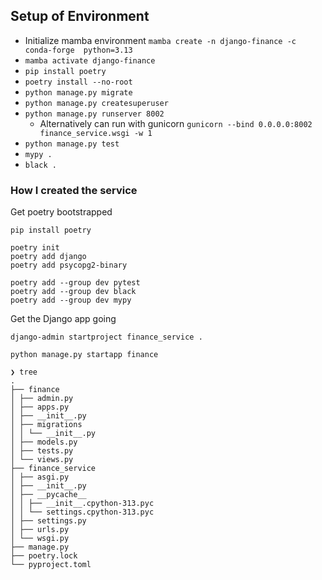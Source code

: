 

## Setup of Environment

* Initialize mamba environment `mamba create -n django-finance -c conda-forge  python=3.13`
* `mamba activate django-finance`
* `pip install poetry`
* `poetry install --no-root`
* `python manage.py migrate`
* `python manage.py createsuperuser`
* `python manage.py runserver 8002`
    *  Alternatively can run with gunicorn `gunicorn --bind 0.0.0.0:8002 finance_service.wsgi -w 1`
* `python manage.py test`
* `mypy .`
* `black .`

### How I created the service

Get poetry bootstrapped

```shell
pip install poetry

poetry init 
poetry add django
poetry add psycopg2-binary

poetry add --group dev pytest
poetry add --group dev black
poetry add --group dev mypy
```

Get the Django app going

```shell
django-admin startproject finance_service .

python manage.py startapp finance

❯ tree
.
├── finance
│ ├── admin.py
│ ├── apps.py
│ ├── __init__.py
│ ├── migrations
│ │ └── __init__.py
│ ├── models.py
│ ├── tests.py
│ └── views.py
├── finance_service
│ ├── asgi.py
│ ├── __init__.py
│ ├── __pycache__
│ │ ├── __init__.cpython-313.pyc
│ │ └── settings.cpython-313.pyc
│ ├── settings.py
│ ├── urls.py
│ └── wsgi.py
├── manage.py
├── poetry.lock
└── pyproject.toml



```